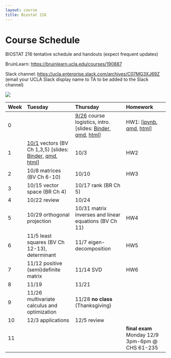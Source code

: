 ```yaml
---
layout: course
title: Biostat 216
---
```


# Course Schedule

BIOSTAT 216 tentative schedule and handouts (expect frequent updates)

BruinLearn: <https://bruinlearn.ucla.edu/courses/190887>

Slack channel: <https://ucla.enterprise.slack.com/archives/C07MG3XJ69Z> (email your UCLA Slack display name to TA to be added to the Slack channel)

[![](https://mybinder.org/badge_logo.svg)](https://mybinder.org/v2/gh/ucla-biostat-216/2024fall/HEAD)

| Week | Tuesday | Thursday | Homework |
|:-------------|:---------------------|:---------------------|:--------------|
| 0 |  | [9/26](https://ucla-biostat-216.github.io/2024fall/biostat216fall2024/2024/09/26/week0.html) course logistics, intro. [slides: [Binder](https://mybinder.org/v2/gh/ucla-biostat-216/2024fall.git/main?filepath=slides%2F01-intro%2F01-intro.ipynb), [qmd](https://raw.githubusercontent.com/ucla-biostat-216/2024fall/main/slides/01-intro/01-intro.qmd), [html](https://ucla-biostat-216.github.io/2024fall/slides/01-intro/01-intro.html)] | HW1: [[ipynb](https://raw.githubusercontent.com/ucla-biostat-216/2024fall/main/hw/hw1/hw1.ipynb), [qmd](https://raw.githubusercontent.com/ucla-biostat-216/2024fall/main/hw/hw1/hw1.qmd), [html](https://ucla-biostat-216.github.io/2024fall/hw/hw1/hw1.html)] |
| 1 | [10/1](https://ucla-biostat-216.github.io/2024fall/biostat216fall2024/2024/10/01/week1-day1.html) vectors (BV Ch 1,3,5) [slides: [Binder](https://mybinder.org/v2/gh/ucla-biostat-216/2024fall.git/main?filepath=slides%2F02-vector%2F02-vector.ipynb), [qmd](https://raw.githubusercontent.com/ucla-biostat-216/2024fall/main/slides/02-vector/02-vector.qmd), [html](https://ucla-biostat-216.github.io/2024fall/slides/02-vector/02-vector.html)] | 10/3 | HW2 |
| 2 | 10/8 matrices (BV Ch 6-10) | 10/10 | HW3 |
| 3 | 10/15 vector space (BR Ch 4) | 10/17 rank (BR Ch 5) |  |
| 4 | 10/22 review | 10/24 |  |
| 5 | 10/29 orthogonal projection | 10/31 matrix inverses and linear equations (BV Ch 11) | HW4 |
| 6 | 11/5 least squares (BV Ch 12-13), determinant | 11/7 eigen-decomposition | HW5 |
| 7 | 11/12 positive (semi)definite matrix | 11/14 SVD | HW6 |
| 8 | 11/19 | 11/21 |  |
| 9 | 11/26 multivariate calculus and optimization | 11/28 **no class** (Thanksgiving) |  |
| 10 | 12/3 applications | 12/5 review |  |
| 11 |  |  | **final exam** Monday 12/9 3pm-6pm \@ CHS 61-235 |
